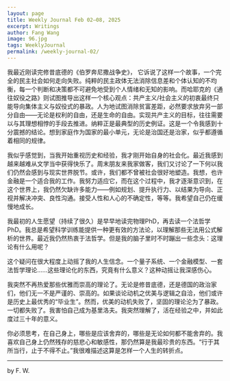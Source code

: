 ```yaml
---
layout: page
title: Weekly Journal Feb 02–08, 2025
excerpt: Writings
author: Fang Wang
image: 96.jpg
tags: WeeklyJournal
permalink: /weekly-journal-02/
---
```


我最近刚读完修昔底德的《伯罗奔尼撒战争史》， 它诉说了这样一个故事，一个完全的民主社会如何走向失败。纯粹的民主政体无法消除信息差和个体认知的不均衡，每一个判断和决策都不可避免地受到个人情绪和无知的影响。而哈耶克的《通往奴役之路》则试图推导出这样一个核心观点：共产主义/社会主义的初衷最终只能导向集体主义与奴役式的暴政。人为地试图消除贫富差距，必然要求放弃另一部分自由——无论是权利的自由，还是生命的自由。实现共产主义的目标，往往需要以与其理想相悖的手段去推进。纳粹正是最典型的历史例证。这是一个令我感到十分震撼的结论。想到家庭作为国家的最小单元，无论是治国还是治家，似乎都遵循着相同的规律。

我似乎感觉到，当我开始重视历史和经验，我才刚开始自身的社会化。最近我感到越来越难从文学当中获得快乐了。周末朋友来我家做客，我们又讨论了一下何以我们仍然会感到与现实世界脱节。或许，我们都不曾被社会很好地塑造。我想，也许金融是一个适合我的工作。我努力适应它，而在这个过程中，我才逐渐意识到，在这个世界上，我仍然欠缺许多能力——例如规划、提升执行力、以结果为导向、正视并解决冲突、良性沟通。接受人性和人心的不确定性，等等。我希望自己仍在缓慢地成长。

我最初的人生愿望（持续了很久）是早早地读完物理PhD，再去读一个法哲学PhD。我总是希望科学训练能提供一种更有效的方法论，以理解那些无法用公式解析的世界。最近我仍然热衷于法哲学。但是我的脑子里时不时蹦出一些念头：这理论有什么用呢？

这个疑问在很大程度上动摇了我的人生信念。一个量子系统、一个金融模型、一套法哲学理论……这些理论化的东西，究竟有什么意义？这种动摇让我深感伤心。

我突然不再热爱那些优雅而崇高的理论了。无论是修昔底德，还是德国的政治家们，他们无一不是严谨的、崇高的。如果谈论动机之优美与逻辑之自洽，他们或许是历史上最优秀的“毕业生”。然而，优美的动机失败了，坚固的理论沦为了暴政。一切都失败了。我害怕自己成为基里洛夫。我突然理解了，活在经验之中，并如此度过三十年的意义。

你必须思考，在自己身上，哪些是应该舍弃的，哪些是无论如何都不能舍弃的。我喜欢自己身上仍然残存的慈悲心和敏感性，那仍然算是我最珍贵的东西。“行于其所当行，止于不得不止。”我很难描述这算是怎样一个人生的转折点。

****

 by F. W. 
